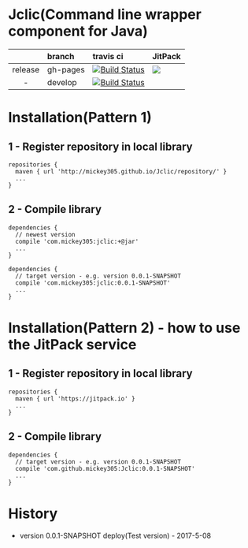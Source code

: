 # Jclic(Command line wrapper component for Java)

| | branch | travis ci | JitPack |
|:---:|:---|:---|:---|
| release | gh-pages | [![Build Status](https://travis-ci.org/mickey305/Jclic.svg?branch=gh-pages)](https://travis-ci.org/mickey305/Jclic) | [![](https://jitpack.io/v/mickey305/Jclic.svg)](https://jitpack.io/#mickey305/Jclic) |
| - | develop | [![Build Status](https://travis-ci.org/mickey305/Jclic.svg?branch=develop)](https://travis-ci.org/mickey305/Jclic) |  |

# Installation(Pattern 1)
## 1 - Register repository in local library

```
repositories {
  maven { url 'http://mickey305.github.io/Jclic/repository/' }
  ...
}
```

## 2 - Compile library

```
dependencies {
  // newest version
  compile 'com.mickey305:jclic:+@jar'
  ...
}
```

```
dependencies {
  // target version - e.g. version 0.0.1-SNAPSHOT
  compile 'com.mickey305:jclic:0.0.1-SNAPSHOT'
  ...
}
```

# Installation(Pattern 2) - how to use the JitPack service
## 1 - Register repository in local library

```
repositories {
  maven { url 'https://jitpack.io' }
  ...
}
```

## 2 - Compile library

```
dependencies {
  // target version - e.g. version 0.0.1-SNAPSHOT
  compile 'com.github.mickey305:Jclic:0.0.1-SNAPSHOT'
  ...
}
```

# History
 * version 0.0.1-SNAPSHOT deploy(Test version) - 2017-5-08
